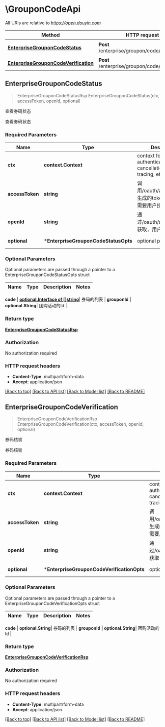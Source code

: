 # \GrouponCodeApi

All URIs are relative to *https://open.douyin.com*

Method | HTTP request | Description
------------- | ------------- | -------------
[**EnterpriseGrouponCodeStatus**](GrouponCodeApi.md#EnterpriseGrouponCodeStatus) | **Post** /enterprise/groupon/code/status | 查看券码状态
[**EnterpriseGrouponCodeVerification**](GrouponCodeApi.md#EnterpriseGrouponCodeVerification) | **Post** /enterprise/groupon/code/verification | 券码核销



## EnterpriseGrouponCodeStatus

> EnterpriseGrouponCodeStatusRsp EnterpriseGrouponCodeStatus(ctx, accessToken, openId, optional)

查看券码状态

查看券码状态

### Required Parameters


Name | Type | Description  | Notes
------------- | ------------- | ------------- | -------------
**ctx** | **context.Context** | context for authentication, logging, cancellation, deadlines, tracing, etc.
**accessToken** | **string**| 调用/oauth/access_token/生成的token，此token需要用户授权。 | 
**openId** | **string**| 通过/oauth/access_token/获取，用户唯一标志 | 
 **optional** | ***EnterpriseGrouponCodeStatusOpts** | optional parameters | nil if no parameters

### Optional Parameters

Optional parameters are passed through a pointer to a EnterpriseGrouponCodeStatusOpts struct


Name | Type | Description  | Notes
------------- | ------------- | ------------- | -------------


 **code** | [**optional.Interface of []string**](string.md)| 券码的列表 | 
 **grouponId** | **optional.String**| 团购活动的Id | 

### Return type

[**EnterpriseGrouponCodeStatusRsp**](EnterpriseGrouponCodeStatusRsp.md)

### Authorization

No authorization required

### HTTP request headers

- **Content-Type**: multipart/form-data
- **Accept**: application/json

[[Back to top]](#) [[Back to API list]](../README.md#documentation-for-api-endpoints)
[[Back to Model list]](../README.md#documentation-for-models)
[[Back to README]](../README.md)


## EnterpriseGrouponCodeVerification

> EnterpriseGrouponCodeVerificationRsp EnterpriseGrouponCodeVerification(ctx, accessToken, openId, optional)

券码核销

券码核销

### Required Parameters


Name | Type | Description  | Notes
------------- | ------------- | ------------- | -------------
**ctx** | **context.Context** | context for authentication, logging, cancellation, deadlines, tracing, etc.
**accessToken** | **string**| 调用/oauth/access_token/生成的token，此token需要用户授权。 | 
**openId** | **string**| 通过/oauth/access_token/获取，用户唯一标志 | 
 **optional** | ***EnterpriseGrouponCodeVerificationOpts** | optional parameters | nil if no parameters

### Optional Parameters

Optional parameters are passed through a pointer to a EnterpriseGrouponCodeVerificationOpts struct


Name | Type | Description  | Notes
------------- | ------------- | ------------- | -------------


 **code** | **optional.String**| 券码的列表 | 
 **grouponId** | **optional.String**| 团购活动的Id | 

### Return type

[**EnterpriseGrouponCodeVerificationRsp**](EnterpriseGrouponCodeVerificationRsp.md)

### Authorization

No authorization required

### HTTP request headers

- **Content-Type**: multipart/form-data
- **Accept**: application/json

[[Back to top]](#) [[Back to API list]](../README.md#documentation-for-api-endpoints)
[[Back to Model list]](../README.md#documentation-for-models)
[[Back to README]](../README.md)

